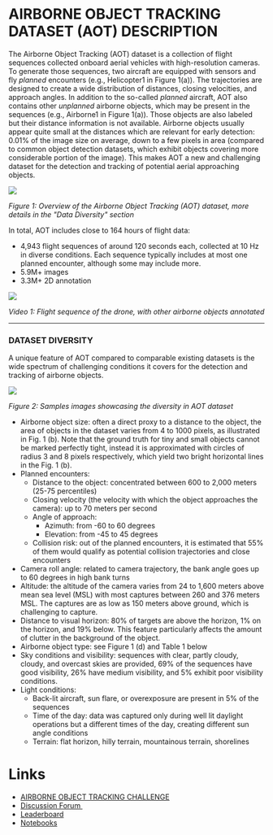 

# AIRBORNE OBJECT TRACKING DATASET (AOT) DESCRIPTION

The Airborne Object Tracking (AOT) dataset is a collection of flight sequences collected onboard aerial vehicles with high-resolution cameras. To generate those sequences, two aircraft are equipped with sensors and fly *planned* encounters (e.g., Helicopter1 in Figure 1(a)). The trajectories are designed to create a wide distribution of distances, closing velocities, and approach angles. In addition to the so-called *planned* aircraft, AOT also contains other *unplanned* airborne objects, which may be present in the sequences (e.g., Airborne1 in Figure 1(a)). Those objects are also labeled but their distance information is not available. Airborne objects usually appear quite small at the distances which are relevant for early detection: 0.01% of the image size on average, down to a few pixels in area (compared to common object detection datasets, which exhibit objects covering more considerable portion of the image). This makes AOT a new and challenging dataset for the detection and tracking of potential aerial approaching objects. 

![](https://images.aicrowd.com/uploads/ckeditor/pictures/356/image.png)

*Figure 1: Overview of the Airborne Object Tracking (AOT) dataset, more details in the "Data Diversity" section*

In total, AOT includes close to 164 hours of flight data:

-   4,943 flight sequences of around 120 seconds each, collected at 10 Hz in diverse conditions. Each sequence typically includes at most one planned encounter, although some may include more.
-   5.9M+ images
-   3.3M+ 2D annotation

![](https://images.aicrowd.com/uploads/ckeditor/pictures/400/493d98aa-b7e5-45f8-aed1-640e4768f647_video.gif)

*Video 1: Flight sequence of the drone, with other airborne objects annotated*

* * * * *

### DATASET DIVERSITY

A unique feature of AOT compared to comparable existing datasets is the wide spectrum of challenging conditions it covers for the detection and tracking of airborne objects.

![](https://images.aicrowd.com/uploads/ckeditor/pictures/348/image.png)

*Figure 2: Samples images showcasing the diversity in AOT dataset*

-   Airborne object size: often a direct proxy to a distance to the object, the area of objects in the dataset varies from 4 to 1000 pixels, as illustrated in Fig. 1 (b). Note that the ground truth for tiny and small objects cannot be marked perfectly tight, instead it is approximated with circles of radius 3 and 8 pixels respectively, which yield two bright horizontal lines in the Fig. 1 (b).
-   Planned encounters:
    -   Distance to the object: concentrated between 600 to 2,000 meters (25-75 percentiles)
    -   Closing velocity (the velocity with which the object approaches the camera): up to 70 meters per second
    -   Angle of approach:
        -   Azimuth: from -60 to 60 degrees
        -   Elevation: from -45 to 45 degrees
    -   Collision risk: out of the planned encounters, it is estimated that 55% of them would qualify as potential collision trajectories and close encounters
-   Camera roll angle: related to camera trajectory, the bank angle goes up to 60 degrees in high bank turns
-   Altitude: the altitude of the camera varies from 24 to 1,600 meters above mean sea level (MSL) with most captures between 260 and 376 meters MSL. The captures are as low as 150 meters above ground, which is challenging to capture.
-   Distance to visual horizon: 80% of targets are above the horizon, 1% on the horizon, and 19% below. This feature particularly affects the amount of clutter in the background of the object.
-   Airborne object type: see Figure 1 (d) and Table 1 below
-   Sky conditions and visibility: sequences with clear, partly cloudy, cloudy, and overcast skies are provided, 69% of the sequences have good visibility, 26% have medium visibility, and 5% exhibit poor visibility conditions.
-   Light conditions:
    -   Back-lit aircraft, sun flare, or overexposure are present in 5% of the sequences
    -   Time of the day: data was captured only during well lit daylight operations but a different times of the day, creating different sun angle conditions
    -   Terrain: flat horizon, hilly terrain, mountainous terrain, shorelines

# Links
- [AIRBORNE OBJECT TRACKING CHALLENGE](https://www.aicrowd.com/showcase/sample-interface-for-training-with-darknet-yolo)
- [Discussion Forum ](https://discourse.aicrowd.com/c/airborne-object-tracking-challenge-1/767)
- [Leaderboard](https://www.aicrowd.com/challenges/airborne-object-tracking-challenge/leaderboards)
- [Notebooks](https://www.aicrowd.com/challenges/airborne-object-tracking-challenge/notebooks)
